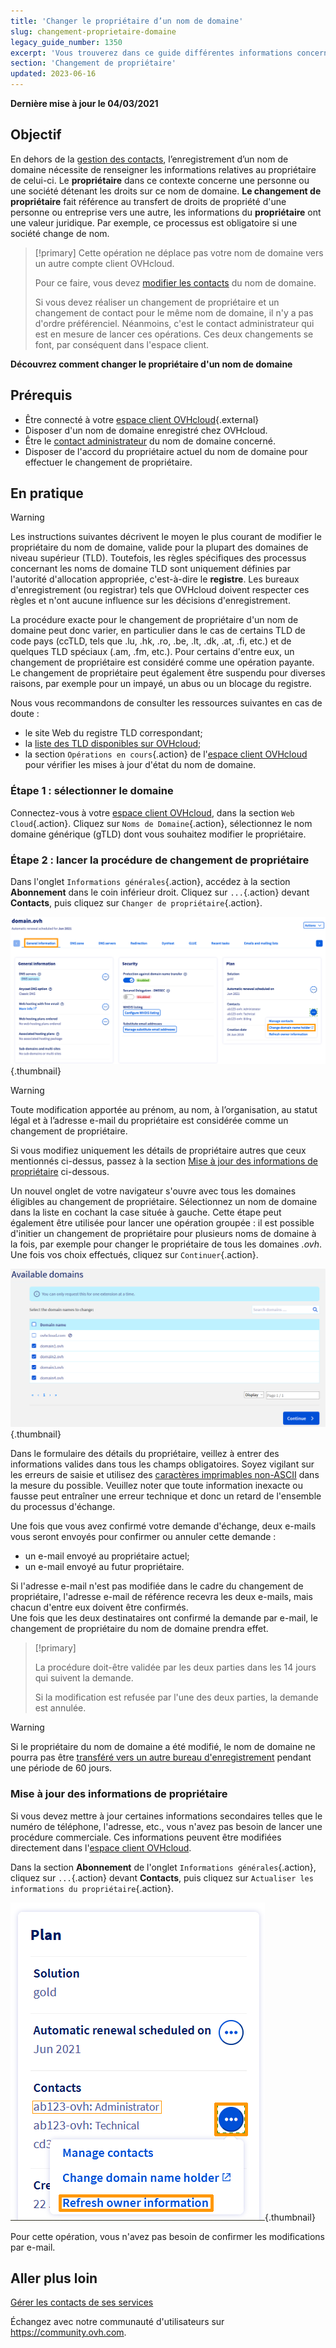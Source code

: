 ```yaml
---
title: 'Changer le propriétaire d’un nom de domaine'
slug: changement-proprietaire-domaine
legacy_guide_number: 1350
excerpt: 'Vous trouverez dans ce guide différentes informations concernant le changement de propriétaire d’un nom de domaine.'
section: 'Changement de propriétaire'
updated: 2023-06-16
---
```


**Dernière mise à jour le 04/03/2021**

## Objectif

En dehors de la [gestion des contacts](../../customer/gestion-des-contacts/), l’enregistrement d’un nom de domaine nécessite de renseigner les informations relatives au propriétaire de celui-ci. Le **propriétaire** dans ce contexte concerne une personne ou une société détenant les droits sur ce nom de domaine. **Le changement de propriétaire** fait référence au transfert de droits de propriété d'une personne ou entreprise vers une autre, les informations du **propriétaire** ont une valeur juridique. Par exemple, ce processus est obligatoire si une société change de nom.

> [!primary]
> Cette opération ne déplace pas votre nom de domaine vers un autre compte client OVHcloud.
>
> Pour ce faire, vous devez [modifier les contacts](../../customer/gestion-des-contacts/) du nom de domaine.
>
> Si vous devez réaliser un changement de propriétaire et un changement de contact pour le même nom de domaine, il n'y a pas d'ordre préférenciel. Néanmoins, c'est le contact administrateur qui est en mesure de lancer ces opérations. Ces deux changements se font, par conséquent dans l'espace client.

**Découvrez comment changer le propriétaire d'un nom de domaine**

## Prérequis

- Être connecté à votre [espace client OVHcloud](https://ca.ovh.com/auth/?action=gotomanager&from=https://www.ovh.com/ca/fr/&ovhSubsidiary=qc){.external}
- Disposer d'un nom de domaine enregistré chez OVHcloud.
- Être le [contact administrateur](../../customer/gestion-des-contacts/) du nom de domaine concerné.
- Disposer de l'accord du propriétaire actuel du nom de domaine pour effectuer le changement de propriétaire.

## En pratique

> [!warning]
>
> Les instructions suivantes décrivent le moyen le plus courant de modifier le propriétaire du nom de domaine, valide pour la plupart des domaines de niveau supérieur (TLD). Toutefois, les règles spécifiques des processus concernant les noms de domaine TLD sont uniquement définies par l'autorité d'allocation appropriée, c'est-à-dire le **registre**. Les bureaux d'enregistrement (ou registrar) tels que OVHcloud doivent respecter ces règles et n'ont aucune influence sur les décisions d'enregistrement.
>
> La procédure exacte pour le changement de propriétaire d'un nom de domaine peut donc varier, en particulier dans le cas de certains TLD de code pays (ccTLD, tels que .lu, .hk, .ro, .be, .lt, .dk, .at, .fi, etc.) et de quelques TLD spéciaux (.am, .fm, etc.). Pour certains d'entre eux, un changement de propriétaire est considéré comme une opération payante. Le changement de propriétaire peut également être suspendu pour diverses raisons, par exemple pour un impayé, un abus ou un blocage du registre. 
>
> Nous vous recommandons de consulter les ressources suivantes en cas de doute :
>
> - le site Web du registre TLD correspondant;
> - la [liste des TLD disponibles sur OVHcloud](https://www.ovhcloud.com/fr-ca/domains/tld/);
> - la section `Opérations en cours`{.action} de l'[espace client OVHcloud](https://ca.ovh.com/auth/?action=gotomanager&from=https://www.ovh.com/ca/fr/&ovhSubsidiary=qc) pour vérifier les mises à jour d'état du nom de domaine.
>

### Étape 1 : sélectionner le domaine

Connectez-vous à votre [espace client OVHcloud](https://ca.ovh.com/auth/?action=gotomanager&from=https://www.ovh.com/ca/fr/&ovhSubsidiary=qc), dans la section `Web Cloud`{.action}. Cliquez sur `Noms de Domaine`{.action}, sélectionnez le nom domaine générique (gTLD) dont vous souhaitez modifier le propriétaire.


### Étape 2 : lancer la procédure de changement de propriétaire

Dans l'onglet `Informations générales`{.action}, accédez à la section **Abonnement** dans le coin inférieur droit. Cliquez sur `...`{.action} devant **Contacts**, puis cliquez sur `Changer de propriétaire`{.action}.

![changement de propriétaire](images/3652-2.png){.thumbnail}

> [!warning]
>
> Toute modification apportée au prénom, au nom, à l’organisation, au statut légal et à l’adresse e-mail du propriétaire est considérée comme un changement de propriétaire.
> 
> Si vous modifiez uniquement les détails de propriétaire autres que ceux mentionnés ci-dessus, passez à la section [Mise à jour des informations de propriétaire](#updateownerinformation) ci-dessous.
> 

Un nouvel onglet de votre navigateur s'ouvre avec tous les domaines éligibles au changement de propriétaire. Sélectionnez un nom de domaine dans la liste en cochant la case située à gauche. Cette étape peut également être utilisée pour lancer une opération groupée : il est possible d'initier un changement de propriétaire pour plusieurs noms de domaine à la fois, par exemple pour changer le propriétaire de tous les domaines *.ovh*. Une fois vos choix effectués, cliquez sur `Continuer`{.action}.

![changement de propriétaire](images/3657.PNG){.thumbnail}

Dans le formulaire des détails du propriétaire, veillez à entrer des informations valides dans tous les champs obligatoires. Soyez vigilant sur les erreurs de saisie et utilisez des [caractères imprimables non-ASCII](http://facweb.cs.depaul.edu/sjost/it212/documents/ascii-pr.htm) dans la mesure du possible. Veuillez noter que toute information inexacte ou fausse peut entraîner une erreur technique et donc un retard de l'ensemble du processus d'échange. 

Une fois que vous avez confirmé votre demande d'échange, deux e-mails vous seront envoyés pour confirmer ou annuler cette demande :

- un e-mail envoyé au propriétaire actuel;
- un e-mail envoyé au futur propriétaire.

Si l'adresse e-mail n'est pas modifiée dans le cadre du changement de propriétaire, l'adresse e-mail de référence recevra les deux e-mails, mais chacun d'entre eux doivent être confirmés.
<br>Une fois que les deux destinataires ont confirmé la demande par e-mail, le changement de propriétaire du nom de domaine prendra effet.

> [!primary]
>
> La procédure doit-être validée par les deux parties dans les 14 jours qui suivent la demande.
> 
> Si la modification est refusée par l'une des deux parties, la demande est annulée.

> [!warning]
>
> Si le propriétaire du nom de domaine a été modifié, le nom de domaine ne pourra pas être [transféré vers un autre bureau d'enregistrement](../transfert-sortant-dun-nom-de-domaine-generique-ou-geographique/) pendant une période de 60 jours. 

### Mise à jour des informations de propriétaire <a name="updateownerinformation"></a>

Si vous devez mettre à jour certaines informations secondaires telles que le numéro de téléphone, l'adresse, etc., vous n'avez pas besoin de lancer une procédure commerciale. Ces informations peuvent être modifiées directement dans l'[espace client OVHcloud](https://ca.ovh.com/auth/?action=gotomanager&from=https://www.ovh.com/ca/fr/&ovhSubsidiary=qc).

Dans la section **Abonnement** de l'onglet `Informations générales`{.action}, cliquez sur `...`{.action} devant **Contacts**, puis cliquez sur `Actualiser les informations du propriétaire`{.action}.

![changement de propriétaire](images/3658.png){.thumbnail}

Pour cette opération, vous n'avez pas besoin de confirmer les modifications par e-mail.

## Aller plus loin

[Gérer les contacts de ses services](../../customer/gestion-des-contacts/)

Échangez avec notre communauté d'utilisateurs sur <https://community.ovh.com>.
